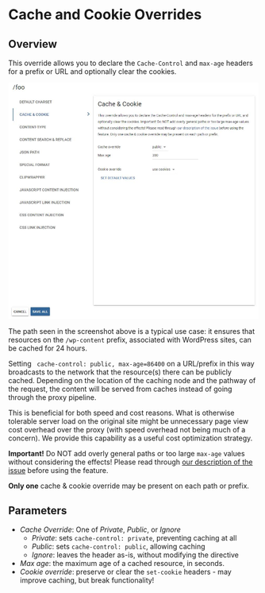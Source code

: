 # Cache and Cookie Overrides

## Overview

This override allows you to declare the `Cache-Control` and `max-age` headers for a prefix or URL and optionally clear the cookies. 

![An example of a typical cache override (/wp-content)](../../img/dashboard2/path_settings_unsaved_changes.jpg)

The path seen in the screenshot above is a typical use case: it ensures that resources on the `/wp-content` prefix, associated with WordPress sites, can be cached for 24 hours.

Setting ` cache-control: public, max-age=86400` on a URL/prefix in this way broadcasts to the network that the resource(s) there can be publicly cached. Depending on the location of the caching node and the pathway of the request, the content will be served from caches instead of going through the proxy pipeline. 

This is beneficial for both speed and cost reasons. What is otherwise tolerable server load on the original site might be unnecessary page view cost overhead over the proxy (with speed overhead not being much of a concern). We provide this capability as a useful cost optimization strategy. 

**Important!** Do NOT add overly general paths or too large `max-age` values without considering the effects! Please read through [our description of the issue](../../dashboard/cookbook/pageviewsandcaching.html) before using the feature.

**Only one** cache & cookie override may be present on each path or prefix.

## Parameters

+ _Cache Override_: One of _Private_, _Public_, or _Ignore_
    + _Private_: sets `cache-control: private`, preventing caching at all
    + _Public_: sets `cache-control: public`, allowing caching
    + _Ignore_: leaves the header as-is, without modifying the directive
+ _Max age_: the maximum age of a cached resource, in seconds.
+ _Cookie override_: preserve or clear the `set-cookie` headers - may improve caching, but break functionality!
